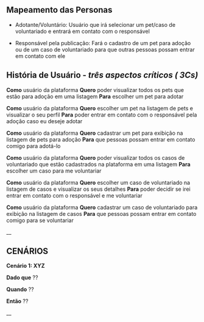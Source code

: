 ## Mapeamento das Personas
 - Adotante/Voluntário: Usuário que irá selecionar um pet/caso de voluntariado e entrará em contato com o responsável
 
 - Responsável pela publicação: Fará o cadastro de um pet para adoção ou de um caso de voluntariado para que outras pessoas possam entrar em contato com ele
 
## História de Usuário - _três aspectos críticos ( 3Cs)_

**Como** usuário da plataforma
**Quero** poder visualizar todos os pets que estão para adoção em uma listagem
**Para** escolher um pet para adotar

**Como** usuário da plataforma
**Quero** escolher um pet na listagem de pets e visualizar o seu perfil
**Para** poder entrar em contato com o responsável pela adoção caso eu deseje adotar


**Como** usuário da plataforma
**Quero** cadastrar um pet para exibição na listagem de pets para adoção
**Para** que pessoas possam entrar em contato comigo para adotá-lo


**Como** usuário da plataforma
**Quero** poder visualizar todos os casos de voluntariado que estão cadastrados na plataforma em uma listagem
**Para** escolher um caso para me voluntariar

**Como** usuário da plataforma
**Quero** escolher um caso de voluntariado na listagem de casos e visualizar os seus detalhes
**Para** poder decidir se irei entrar em contato com o responsável e me voluntariar


**Como** usuário da plataforma
**Quero** cadastrar um caso de voluntariado para exibição na listagem de casos
**Para** que pessoas possam entrar em contato comigo para se voluntariar


__


## CENÁRIOS

**Cenário 1: XYZ**

**Dado que** ?? 

**Quando**   ??

**Então**    ??

__
